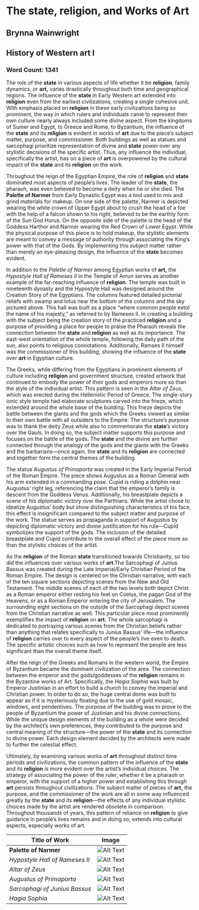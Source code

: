 # The **state**, **religion**, and Works of **Art**

## Brynna Wainwright

## History of Western **art** I

### Word Count: 1341

The role of the **state** in various aspects of life whether it be **religion**,
family dynamics, or **art,** varies drastically throughout both time and
geographical regions. The influence of the **state** in Early Western art
extended into **religion** even from the earliest civilizations, creating a
single cohesive unit. With emphasis placed on **religion** in these early
civilizations being so prominent, the way in which rulers and
individuals came to represent their own culture nearly always included
some divine aspect. From the kingdoms of Sumer and Egypt, to Greece and
Rome, to Byzantium, the influence of the **state** and its **religion** is
evident in works of **art** due to the piece’s subject matter, purpose, and
commissioner. Both buildings as well as statues and sarcophagi
prioritize representation of divine and **state** power over any stylistic
decisions of the specific artist. Thus, any influence the individual,
specifically the artist, has on a piece of **art** is overpowered by the
cultural impact of the **state** and its **religion** on the work.

Throughout the reign of the Egyptian Empire, the role of **religion** and
**state** dominated most aspects of people’s lives. The leader of the **state**,
the pharaoh, was even believed to become a deity when he or she died.
The **Palette of Narmer** from Early Dynastic Egypt was a tool used to mix
and grind materials for makeup. On one side of the palette, Narmer is
depicted wearing the white crown of Upper Egypt about to crush the head
of a foe with the help of a falcon shown to his right, believed to be
the earthly form of the Sun God Horus. On the opposite side of the
palette is the head of the Goddess Harthor and Narmer wearing the Red
Crown of Lower Egypt. While the physical purpose of this piece is to
hold makeup, the stylistic elements are meant to convey a message of
authority through associating the King’s power with that of the Gods. By
implementing this subject matter rather than merely an eye-pleasing
design, the influence of the **state** becomes evident.

In addition to the *Palette of Narmer* among Egyptian works of **art,** the
*Hypostyle Hall of Rameses II* in the Temple of Amun serves as another
example of the far-reaching influence of **religion**. The temple was built
in nineteenth dynasty and the Hypostyle Hall was designed around the
Creation Story of the Egyptians. The columns featured detailed pictorial
reliefs with swamp and lotus near the bottom of the columns and the sky
pictured above. This hall was built as a place “where common people
extol the name of his majesty,” as referred to by Rameses II. In
creating a building with the subject being the creation story of the
practiced **religion** and a purpose of providing a place for people to
praise the Pharaoh reveals the connection between the **state** and **religion**
as well as its importance. The east-west orientation of the whole
temple, following the daily path of the sun, also points to religious
connotations. Additionally, Ramses II himself was the commissioner of
this building, showing the influence of the **state** over **art** in Egyptian
culture.

The Greeks, while differing from the Egyptians in prominent elements of
culture including **religion** and government structure, created artwork
that continued to embody the power of their gods and emperors more so
than the style of the individual artist. This pattern is seen in the
*Altar of Zeus*, which was erected during the Hellenistic Period of
Greece. The single-story ionic style temple had elaborate sculptures
carved into the frieze, which extended around the whole base of the
building. This frieze depicts the battle between the giants and the gods
which the Greeks viewed as similar to their own battle with all
outsiders to the Empire. The structure’s purpose was to thank the deity
Zeus while also to commemorate the **state**’s victory over the Gauls. In
doing so, the subject matter supports this purpose and focuses on the
battle of the gods. The **state** and the divine are further connected
through the analogy of the gods and the giants with the Greeks and the
barbarians—once again, the **state** and its **religion** are connected and
together form the central themes of the building.

The statue *Augustus of Primaporta* was created in the Early Imperial
Period of the Roman Empire. The piece shows Augustus as a Roman General
with his arm extended in a commanding pose. Cupid is riding a dolphin
near Augustus’ right leg, referencing the claim that the emperor’s
family is descent from the Goddess Venus. Additionally, his breastplate
depicts a scene of his diplomatic victory over the Parthians. While the
artist chose to idealize Augustus’ body but show distinguishing
characteristics of his face, this effect is insignificant compared to
the subject matter and purpose of the work. The statue serves as
propaganda in support of Augustus by depicting diplomatic victory and
divine justification for his rule—Cupid symbolizes the support of the
gods. The inclusion of the detailed breastplate and Cupid contribute to
the overall effect of the piece more so than the stylistic choices of
the artist.

As the **religion** of the Roman **state** transitioned towards Christianity, so
too did the influences over various works of **art**.The Sarcophagi of
Junius Bassus was created during the Late Imperial/Early Christian
Period of the Roman Empire. The design is centered on the Christian
narrative, with each of the ten square sections depicting scenes from
the New and Old Testament. The middle scenes of each of the two levels
both depict Christ as a Roman emperor either resting his feet on Coelus,
the pagan God of the Heavens, or as a Roman Emperor entering the city of
Jerusalem. The surrounding eight sections on the outside of the
Sarcophagi depict scenes from the Christian narrative as well. This
particular piece most prominently exemplifies the impact of **religion** on
**art.** The whole sarcophagi is dedicated to portraying various scenes from
the Christian beliefs rather than anything that relates specifically to
Junius Bassus’ life—the influence of **religion** carries over to every
aspect of the people’s live even to death. The specific artistic choices
such as how to represent the people are less significant than the
overall theme itself.

After the reign of the Greeks and Romans in the western world, the
Empire of Byzantium became the dominant civilization of the area. The
connection between the emperor and the gods/goddesses of the **religion**
remains in the Byzantine works of Art. Specifically, the *Hagia Sophia*
was built by Emperor Justinian in an effort to build a church to convey
the imperial and Christian power. In order to do so, the huge central
dome was built to appear as if it is mysteriously floating due to the
use of gold mosaic, windows, and pendentives. The purpose of the
building was to prove to the people of Byzantium the power of Justinian
and his divine connections. While the unique design elements of the
building as a whole were decided by the architect’s own preferences,
they contributed to the purpose and central meaning of the structure—the
power of the **state** and its connection to divine power. Each design
element decided by the architects were made to further the celestial
effect.

Ultimately, by examining various works of **art** throughout distinct time
periods and civilizations, the common pattern of the influence of the
**state** and its **religion** is more evident over the artist’s individual
choices. The strategy of associating the power of the ruler, whether it
be a pharaoh or emperor, with the support of a higher power and
establishing this through **art** persists throughout civilizations. The
subject matter of pieces of ****art,**** the purpose, and the commissioner of
the work are all in some way influenced greatly by the **state** and its
**religion**—the effects of any individual stylistic choices made by the
artist are rendered obsolete in comparison. Throughout thousands of
years, this pattern of reliance on **religion** to give guidance in people’s
lives remains and in doing so, extends into cultural aspects, especially
works of art.

Title of Work | Image
--------------|------
**Palette of Narmer** | ![Alt Text](http://www.mummies2pyramids.info/images/narmer-palette-a.jpg)
*Hypostyle Hall of Rameses II* | ![Alt Text](https://s-media-cache-ak0.pinimg.com/564x/ab/5d/74/ab5d747dc375cfea4be262d747c69b05.jpg)
*Altar of Zeus* | ![Alt Text](https://classconnection.s3.amazonaws.com/1392/flashcards/659065/jpg/42.2.jpg)
*Augustus of Primaporta* | ![Alt Text](http://www.challies.com/sites/all/files/attachments/augutus-prima-porta-1.jpg)
*Sarcophagi of Junius Bassus* | ![Alt Text](https://upload.wikimedia.org/wikipedia/commons/1/1e/Sarcophagus_of_Junius_Bassus_-_Cast_in_Rome.jpg)
*Hagia Sophia* | ![Alt Text](https://s-media-cache-ak0.pinimg.com/originals/3d/76/c5/3d76c52e4e2735e25f62d56e8d270f18.jpg)

